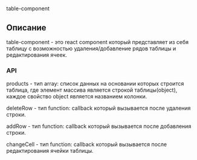 #
table-component



## Описание

table-component - это react component который представляет из себя таблицу с возможностью удаления/добавление рядов таблицы и редактирования ячеек.

### API

products - тип array: список данных на основании которых строится таблица, где элемент массива является строкой таблицы(object), каждое свойство object является названием колонки.

deleteRow - тип function: callback который вызывается после удаления строки.

addRow - тип function: callback который вызывается после добавления строки.

changeCell - тип function: callback который вызывается после редактирования ячейки таблицы.

